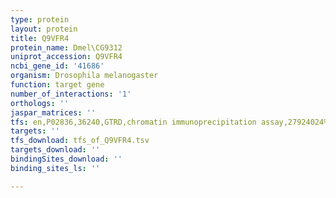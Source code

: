 ```yaml
---
type: protein
layout: protein
title: Q9VFR4
protein_name: Dmel\CG9312
uniprot_accession: Q9VFR4
ncbi_gene_id: '41686'
organism: Drosophila melanogaster
function: target gene
number_of_interactions: '1'
orthologs: ''
jaspar_matrices: ''
tfs: en,P02836,36240,GTRD,chromatin immunoprecipitation assay,27924024%5Buid%5D,No
targets: ''
tfs_download: tfs_of_Q9VFR4.tsv
targets_download: ''
bindingSites_download: ''
binding_sites_ls: ''

---
```

